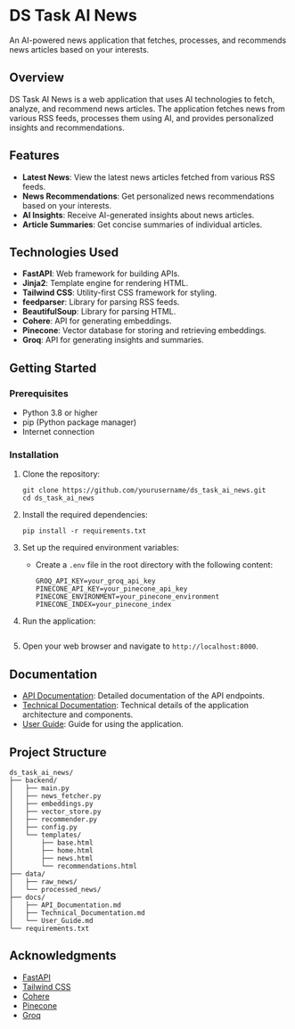 # DS Task AI News

An AI-powered news application that fetches, processes, and recommends news articles based on your interests.

## Overview

DS Task AI News is a web application that uses AI technologies to fetch, analyze, and recommend news articles. The application fetches news from various RSS feeds, processes them using AI, and provides personalized insights and recommendations.

## Features

- **Latest News**: View the latest news articles fetched from various RSS feeds.
- **News Recommendations**: Get personalized news recommendations based on your interests.
- **AI Insights**: Receive AI-generated insights about news articles.
- **Article Summaries**: Get concise summaries of individual articles.

## Technologies Used

- **FastAPI**: Web framework for building APIs.
- **Jinja2**: Template engine for rendering HTML.
- **Tailwind CSS**: Utility-first CSS framework for styling.
- **feedparser**: Library for parsing RSS feeds.
- **BeautifulSoup**: Library for parsing HTML.
- **Cohere**: API for generating embeddings.
- **Pinecone**: Vector database for storing and retrieving embeddings.
- **Groq**: API for generating insights and summaries.

## Getting Started

### Prerequisites

- Python 3.8 or higher
- pip (Python package manager)
- Internet connection

### Installation

1. Clone the repository:
   ```
   git clone https://github.com/yourusername/ds_task_ai_news.git
   cd ds_task_ai_news
   ```

2. Install the required dependencies:
   ```
   pip install -r requirements.txt
   ```

3. Set up the required environment variables:
   - Create a `.env` file in the root directory with the following content:
     ```
     GROQ_API_KEY=your_groq_api_key
     PINECONE_API_KEY=your_pinecone_api_key
     PINECONE_ENVIRONMENT=your_pinecone_environment
     PINECONE_INDEX=your_pinecone_index
     ```

4. Run the application:
   ```   python backend/main.py
   ```

5. Open your web browser and navigate to `http://localhost:8000`.

## Documentation

- [API Documentation](docs/API_Documentation.md): Detailed documentation of the API endpoints.
- [Technical Documentation](docs/Technical_Documentation.md): Technical details of the application architecture and components.
- [User Guide](docs/User_Guide.md): Guide for using the application.

## Project Structure

```
ds_task_ai_news/
├── backend/
│   ├── main.py
│   ├── news_fetcher.py
│   ├── embeddings.py
│   ├── vector_store.py
│   ├── recommender.py
│   ├── config.py
│   └── templates/
│       ├── base.html
│       ├── home.html
│       ├── news.html
│       └── recommendations.html
├── data/
│   ├── raw_news/
│   └── processed_news/
├── docs/
│   ├── API_Documentation.md
│   ├── Technical_Documentation.md
│   └── User_Guide.md
└── requirements.txt
```

## Acknowledgments

- [FastAPI](https://fastapi.tiangolo.com/)
- [Tailwind CSS](https://tailwindcss.com/)
- [Cohere](https://cohere.ai/)
- [Pinecone](https://www.pinecone.io/)
- [Groq](https://groq.com/)

